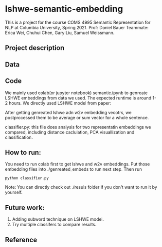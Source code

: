 # lshwe-semantic-embedding
This is a project for the course COMS 4995 Semantic Representation for NLP at Columbia University, Spring 2021. 
Prof: Daniel Bauer
Teammate: Erica Wei, Chuhui Chen, Gary Liu, Samuel Weissmann. 


## Project description 


## Data 



## Code 
We mainly used colab(or jupyter notebook) semantic.ipynb to genreate LSHWE embeddings from data we used. The expected runtime is around 1-2 hours. We directly used LSHWE model from paper: 

After getting genreated lshwe adn w2v embedding vecotrs, we postprocessed them to be average or sum vector for a whole sentence. 

classifier.py: this file does analysis for two representatin embeddings we compared, including distance caclulation, PCA visuallization and classification. 

## How to run: 
You need to run colab first to get lshwe and w2v embeddings. Put those embedding files into ./genreated_embeds to run next step. 
Then run 
```
python classifier.py
```

Note: You can directly check out ./resuls folder if you don't want to run it by yourself. 


## Future work: 
1. Adding subword technique on LSHWE model.
2. Try multiple classifers to compare results. 


## Reference 
